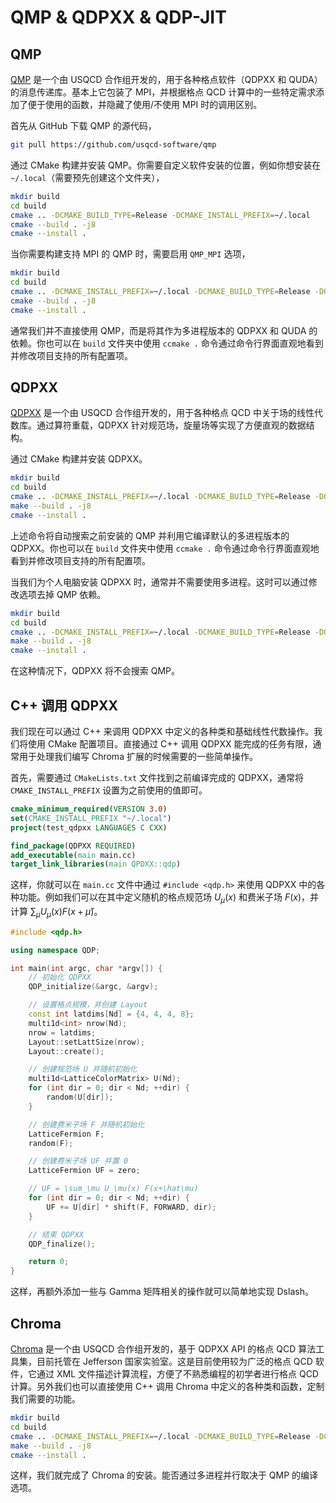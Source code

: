 # QMP & QDPXX & QDP-JIT

## QMP

[QMP](https://github.com/usqcd-software/qmp) 是一个由 USQCD 合作组开发的，用于各种格点软件（QDPXX 和 QUDA）的消息传递库。基本上它包装了 MPI，并根据格点 QCD 计算中的一些特定需求添加了便于使用的函数，并隐藏了使用/不使用 MPI 时的调用区别。

首先从 GitHub 下载 QMP 的源代码，

```zsh
git pull https://github.com/usqcd-software/qmp
```

通过 CMake 构建并安装 QMP。你需要自定义软件安装的位置，例如你想安装在 `~/.local`（需要预先创建这个文件夹），

```zsh
mkdir build
cd build
cmake .. -DCMAKE_BUILD_TYPE=Release -DCMAKE_INSTALL_PREFIX=~/.local
cmake --build . -j8
cmake --install .
```

当你需要构建支持 MPI 的 QMP 时，需要启用 `QMP_MPI` 选项，

```zsh
mkdir build
cd build
cmake .. -DCMAKE_INSTALL_PREFIX=~/.local -DCMAKE_BUILD_TYPE=Release -DQMP_MPI=ON
cmake --build . -j8
cmake --install .
```

通常我们并不直接使用 QMP，而是将其作为多进程版本的 QDPXX 和 QUDA 的依赖。你也可以在 `build` 文件夹中使用 `ccmake .` 命令通过命令行界面直观地看到并修改项目支持的所有配置项。

## QDPXX

[QDPXX](https://github.com/usqcd-software/qdpxx) 是一个由 USQCD 合作组开发的，用于各种格点 QCD 中关于场的线性代数库。通过算符重载，QDPXX 针对规范场，旋量场等实现了方便直观的数据结构。

通过 CMake 构建并安装 QDPXX。

```zsh
mkdir build
cd build
cmake .. -DCMAKE_INSTALL_PREFIX=~/.local -DCMAKE_BUILD_TYPE=Release -DQDP_USE_OPENMP=ON
make --build . -j8
cmake --install .
```

上述命令将自动搜索之前安装的 QMP 并利用它编译默认的多进程版本的 QDPXX。你也可以在 `build` 文件夹中使用 `ccmake .` 命令通过命令行界面直观地看到并修改项目支持的所有配置项。

当我们为个人电脑安装 QDPXX 时，通常并不需要使用多进程。这时可以通过修改选项去掉 QMP 依赖。

```zsh
mkdir build
cd build
cmake .. -DCMAKE_INSTALL_PREFIX=~/.local -DCMAKE_BUILD_TYPE=Release -DQDP_USE_OPENMP=ON -DQDP_PARALLEL_ARCH=scalar
make --build . -j8
cmake --install .
```

在这种情况下，QDPXX 将不会搜索 QMP。

## C++ 调用 QDPXX

我们现在可以通过 C++ 来调用 QDPXX 中定义的各种类和基础线性代数操作。我们将使用 CMake 配置项目。直接通过 C++ 调用 QDPXX 能完成的任务有限，通常用于处理我们编写 Chroma 扩展的时候需要的一些简单操作。

首先，需要通过 `CMakeLists.txt` 文件找到之前编译完成的 QDPXX，通常将 `CMAKE_INSTALL_PREFIX` 设置为之前使用的值即可。

```CMake
cmake_minimum_required(VERSION 3.0)
set(CMAKE_INSTALL_PREFIX "~/.local")
project(test_qdpxx LANGUAGES C CXX)

find_package(QDPXX REQUIRED)
add_executable(main main.cc)
target_link_libraries(main QPDXX::qdp)
```

这样，你就可以在 `main.cc` 文件中通过 `#include <qdp.h>` 来使用 QDPXX 中的各种功能。例如我们可以在其中定义随机的格点规范场 $U_\mu(x)$ 和费米子场 $F(x)$，并计算 $\sum_\mu U_\mu(x)F(x+\hat\mu)$。

```C++
#include <qdp.h>

using namespace QDP;

int main(int argc, char *argv[]) {
    // 初始化 QDPXX
    QDP_initialize(&argc, &argv);

    // 设置格点规模，并创建 Layout
    const int latdims[Nd] = {4, 4, 4, 8};
    multi1d<int> nrow(Nd);
    nrow = latdims;
    Layout::setLattSize(nrow);
    Layout::create();

    // 创建规范场 U 并随机初始化
    multi1d<LatticeColorMatrix> U(Nd);
    for (int dir = 0; dir < Nd; ++dir) {
        random(U[dir]);
    }

    // 创建费米子场 F 并随机初始化
    LatticeFermion F;
    random(F);

    // 创建费米子场 UF 并置 0
    LatticeFermion UF = zero;

    // UF = \sum_\mu U_\mu(x) F(x+\hat\mu)
    for (int dir = 0; dir < Nd; ++dir) {
        UF += U[dir] * shift(F, FORWARD, dir);
    }

    // 结束 QDPXX
    QDP_finalize();

    return 0;
}
```

这样，再额外添加一些与 Gamma 矩阵相关的操作就可以简单地实现 Dslash。

## Chroma

[Chroma](https://github.com/JeffersonLab/chroma) 是一个由 USQCD 合作组开发的，基于 QDPXX API 的格点 QCD 算法工具集，目前托管在 Jefferson 国家实验室。这是目前使用较为广泛的格点 QCD 软件，它通过 XML 文件描述计算流程，方便了不熟悉编程的初学者进行格点 QCD 计算。另外我们也可以直接使用 C++ 调用 Chroma 中定义的各种类和函数，定制我们需要的功能。

```zsh
mkdir build
cd build
cmake .. -DCMAKE_INSTALL_PREFIX=~/.local -DCMAKE_BUILD_TYPE=Release -DChroma_ENABLE_OPENMP=ON
make --build . -j8
cmake --install .
```

这样，我们就完成了 Chroma 的安装。能否通过多进程并行取决于 QMP 的编译选项。
